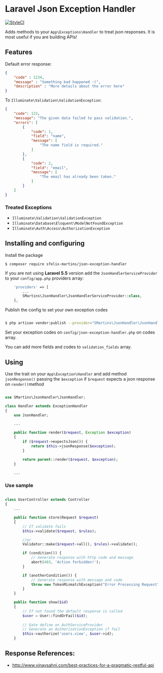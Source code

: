 # Laravel Json Exception Handler

[![StyleCI](https://styleci.io/repos/101529653/shield)](https://styleci.io/repos/101529653)

Adds methods to your `App\Exceptions\Handler` to treat json responses.
It is most useful if you are building APIs!

## Features

Default error response:

```json
{
    "code" : 1234,
    "message" : "Something bad happened :(",
    "description" : "More details about the error here"
}
```

To `Illuminate\Validation\ValidationException`:

```json
{
    "code": 123,
    "message": "The given data failed to pass validation.",
    "errors": [
        {
            "code": 1,
            "field": "name",
            "message": [
                "The name field is required."
            ]
        },
        {
            "code": 2,
            "field": "email",
            "message": [
                "The email has already been taken."
            ]
        }
    ]
}
```

### Treated Exceptions

- `Illuminate\Validation\ValidationException`
- `Illuminate\Database\Eloquent\ModelNotFoundException`
- `Illuminate\Auth\Access\AuthorizationException`

## Installing and configuring

Install the package 

```console
$ composer require sfelix-martins/json-exception-handler
```

If you are not using **Laravel 5.5** version add the `JsonHandlerServiceProvider` to your `config/app.php` providers array:

```php
    'providers' => [
        ...
        SMartins\JsonHandler\JsonHandlerServiceProvider::class,
    ],
```

Publish the config to set your own exception codes

```sh

$ php artisan vendor:publish --provider="SMartins\JsonHandler\JsonHandlerServiceProvider"
```

Set your exception codes on `config/json-exception-handler.php` on codes array.

You can add more fields and codes to `validation_fields` array.

## Using

Use the trait on your `App\Exception\Handler` and add method `jsonResponse()` 
passing the `$exception` if `$request` expects a json response on `render()`method

```php

use SMartins\JsonHandler\JsonHandler;

class Handler extends ExceptionHandler
{
    use JsonHandler;

    ...

    public function render($request, Exception $exception)
    {   
        if ($request->expectsJson()) {
            return $this->jsonResponse($exception);
        }

        return parent::render($request, $exception);
    }
    
    ...
```

### Use sample

```php

class UserController extends Controller
{
    ...

    public function store(Request $request)
    {
        // If validate fails
        $this->validate($request, $rules);

        //or
        Validator::make($request->all(), $rules)->validate();

        if (condition()) {
            // Generate response with http code and message
            abort(403, 'Action forbidden!');
        }

        if (anotherCondition()) {
            // Generate response with message and code
            throw new TokenMismatchException("Error Processing Request", 10);
        }
    }

    public function show($id)
    {
        // If not found the default response is called
        $user = User::findOrFail($id);
        
        // Gate define on AuthServiceProvider
        // Generate an AuthorizationException if fail
        $this->authorize('users.view', $user->id);
    }

```

## Response References:

- http://www.vinaysahni.com/best-practices-for-a-pragmatic-restful-api